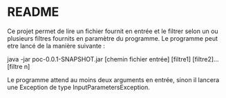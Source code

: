 # README

Ce projet permet de lire un fichier fournit en entrée et le filtrer selon un ou plusieurs filtres fournits en paramètre du programme.
Le programme peut etre lancé de la manière suivante :

java -jar poc-0.0.1-SNAPSHOT.jar [chemin fichier entrée] [filtre1] [filtre2]...[filtre n]

Le programme attend au moins deux arguments en entrée, sinon il lancera une Exception de type InputParametersException.

